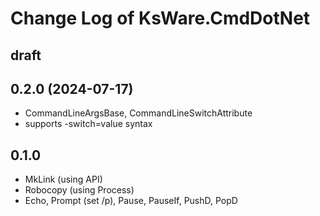 # Change Log of KsWare.CmdDotNet

## draft

## 0.2.0 (2024-07-17)
- CommandLineArgsBase, CommandLineSwitchAttribute 
- supports -switch=value syntax
## 0.1.0
- MkLink (using API)
- Robocopy (using Process)
- Echo, Prompt (set /p), Pause, PauseIf, PushD, PopD